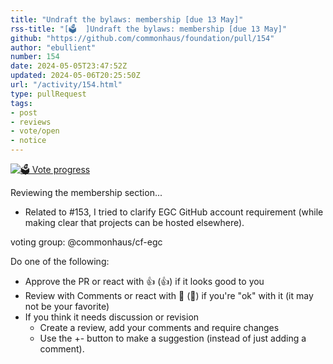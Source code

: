 ```yaml
---
title: "Undraft the bylaws: membership [due 13 May]"
rss-title: "[🗳️  ]Undraft the bylaws: membership [due 13 May]"
github: "https://github.com/commonhaus/foundation/pull/154"
author: "ebullient"
number: 154
date: 2024-05-05T23:47:52Z
updated: 2024-05-06T20:25:50Z
url: "/activity/154.html"
type: pullRequest
tags:
- post
- reviews
- vote/open
- notice
---
```

[![🗳️ Vote progress](https://www.commonhaus.org/votes/commonhaus/foundation/154.svg)](https://github.com/commonhaus/foundation/pull/154#issuecomment-2095001694 "IC_kwDOKRPTI8583zBe")

Reviewing the membership section... 

- Related to #153, I tried to clarify EGC GitHub account requirement (while making clear that projects can be hosted elsewhere).

voting group: @commonhaus/cf-egc 

Do one of the following:

- Approve the PR or react with 👍 (:+1:) if it looks good to you
- Review with Comments or react with 👀 (:eyes:) if you're "ok" with it (it may not be your favorite)
- If you think it needs discussion or revision
    - Create a review, add your comments and require changes
    - Use the +- button to make a suggestion (instead of just adding a comment).
